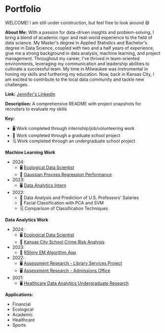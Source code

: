 # Portfolio

WELCOME! I am still under construction, but feel free to look around :smile:

**About Me:**
With a passion for data-driven insights and problem-solving, I bring a blend of academic rigor and real-world experience to the field of data science. My Master's degree in Applied Statistics and Bachelor's degree in Data Science, coupled with two and a half years of experience, give me a strong background in data analysis, machine learning, and project management. 
Throughout my career, I've thrived in team-oriented environments, leveraging my communication and leadership abilities to cultivate a successful team. My time in Milwaukee was instrumental in honing my skills and furthering my education. Now, back in Kansas City, I am excited to contribute to the local data community and tackle new challenges.

**Link:** [Jennifer's LinkedIn](https://www.linkedin.com/in/jennifer-ann-nicole-sailor/)

**Description:**
A comprehensive README with project snapshots for recruiters to evaluate my skills

**Key:**
- :desktop_computer: Work completed through internship/job/volunteering work
- :notebook: Work completed through a graduate school project
- :spiral_notepad: Work completed through an undergraduate school project

**Machine Learning Work**
- 2024:
  - :desktop_computer: [Ecological Data Scientist](https://github.com/JenniferSailor/EcologicalDataScientist_LemoineLab)
  - :notebook: [Gaussian Process Regression Performance](https://github.com/JenniferSailor/GuassianProcessRegressionPerformance_StatisticalMachineLearning) 
- 2023:
  - :desktop_computer: [Data Analytics Intern](https://github.com/JenniferSailor/DataAnalyticsIntern_FFBKC)
- 2022:
  - :notebook: Data Analysis and Prediction of U.S. Professors' Salaries
  - :notebook: Facial Classification with PCA and SVM 
  - :spiral_notepad: Comparison of Classification Techniques


**Data Analytics Work**
- 2024:
  - :desktop_computer: [Ecological Data Scientist](https://github.com/JenniferSailor/EcologicalDataScientist_LemoineLab)
  - :notebook: [Kansas City School Crime Risk Analysis](https://github.com/JenniferSailor/KCSchoolsCrimeRisk_DataIntelligence)
- 2023:
  - :notebook: [RShiny EM Algorithm App](https://github.com/JenniferSailor/RShinyEMAlgorithm_ComputationalProbability)
- 2022:
  - :desktop_computer: [Assessment Research - Library Services Project](https://github.com/JenniferSailor/AssessmentResearcher_LibraryServices)
  - :desktop_computer: [Assessment Research - Admissions Office](https://github.com/JenniferSailor/AssessmentResearcher_AdmissionsOffice)
- 2021:
  - :desktop_computer: [Healthcare Data Analytics Undergraduate Research](https://github.com/JenniferSailor/DataAnalyticsUndergraduateResearcher)


**Applications:**
- Financial
- Ecological
- Academic
- Healthcare
- Sports
